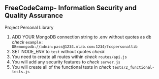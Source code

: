 **FreeCodeCamp**- Information Security and Quality Assurance
------

Project Personal Library

1) ADD YOUR MongoDB connection string to .env without quotes as db *check*
    `example: DB=mongodb://admin:pass@1234.mlab.com:1234/fccpersonallib`
2) SET NODE_ENV to `test` without quotes *check*
3) You need to create all routes within *check* `routes/api.js`
4) You will add any security features to *check* `server.js`
5) You will create all of the functional tests in *check* `tests/2_functional-tests.js`


